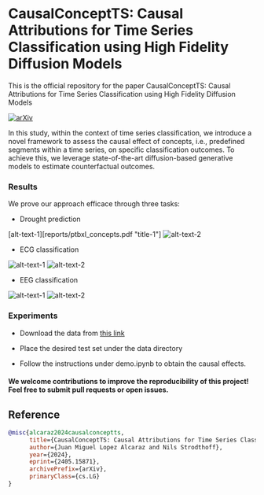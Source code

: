 # CausalConceptTS: Causal Attributions for Time Series Classification using High Fidelity Diffusion Models


This is the official repository for the paper CausalConceptTS: Causal Attributions for Time Series Classification using High Fidelity Diffusion Models

[![arXiv](https://img.shields.io/badge/arXiv-1234.56789-b31b1b.svg)](https://arxiv.org/abs/2405.15871)

In this study, within the context of time series classification, we introduce a novel framework to assess the causal effect of concepts, i.e., predefined segments within a time series, on specific classification outcomes. To achieve this, we leverage state-of-the-art diffusion-based generative models to estimate counterfactual outcomes.


### Results 

We prove our approach efficace through three tasks: 

- Drought prediction 

[alt-text-1][reports/ptbxl_concepts.pdf "title-1"] ![alt-text-2](image2.png "title-2")

- ECG classification

![alt-text-1](image1.png "title-1") ![alt-text-2](image2.png "title-2")

- EEG classification

![alt-text-1](image1.png "title-1") ![alt-text-2](image2.png "title-2")



### Experiments

- Download the data from [this link](https://mega.nz/folder/5aVXyQqA#WmpdfRZVVsXM3x_xnDo1TA)

- Place the desired test set under the data directory

- Follow the instructions under demo.ipynb to obtain the causal effects.


#### We welcome contributions to improve the reproducibility of this project! Feel free to submit pull requests or open issues.


## Reference
```bibtex
@misc{alcaraz2024causalconceptts,
      title={CausalConceptTS: Causal Attributions for Time Series Classification using High Fidelity Diffusion Models}, 
      author={Juan Miguel Lopez Alcaraz and Nils Strodthoff},
      year={2024},
      eprint={2405.15871},
      archivePrefix={arXiv},
      primaryClass={cs.LG}
}
```
